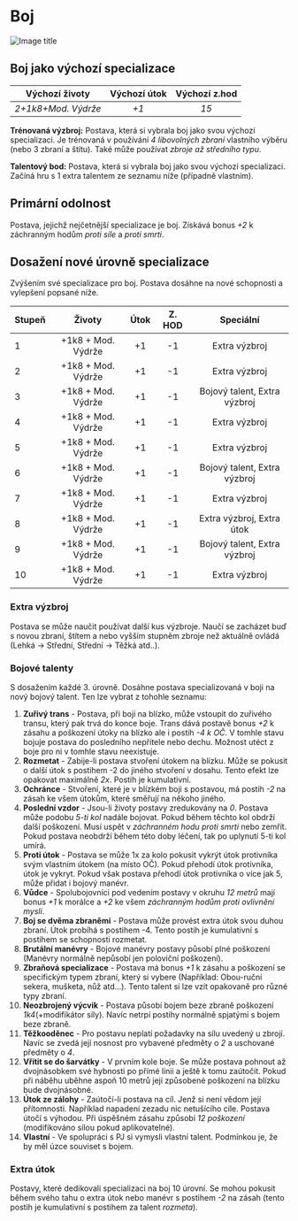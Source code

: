 # Boj

![Image title](/assets/classes/Fighter.jpeg)

## Boj jako výchozí specializace

|   Výchozí životy    | Výchozí útok | Výchozí z.hod |
| :-----------------: | :----------: | :-----------: |
| *2+1k8+Mod. Výdrže* |     *+1*     |     *15*      |

**Trénovaná výzbroj:** Postava, která si vybrala boj jako svou výchozí specializaci. Je trénovaná v používání *4 libovolných zbraní* vlastního výběru (nebo 3 zbraní a štítu). Také může používat *zbroje až středního typu*.

**Talentový bod:** Postava, která si vybrala boj jako svou výchozí specializaci. Začíná hru s 1 extra talentem ze seznamu níže (případně vlastním).

## Primární odolnost

Postava, jejichž nejčetnější specializace je boj. Získává bonus *+2* k záchranným hodům *proti síle* a *proti smrti*. 

## Dosažení nové úrovně specializace

Zvýšením své specializace pro boj. Postava dosáhne na nové schopnosti a vylepšení popsané níže.

| Stupeň |       Životy       | Útok | Z. HOD |          Speciální           |
| :----- | :----------------: | :--: | :----: | :--------------------------: |
| 1      | +1k8 + Mod. Výdrže |  +1  |   -1   |        Extra výzbroj         |
| 2      | +1k8 + Mod. Výdrže |  +1  |   -1   |        Extra výzbroj         |
| 3      | +1k8 + Mod. Výdrže |  +1  |   -1   | Bojový talent, Extra výzbroj |
| 4      | +1k8 + Mod. Výdrže |  +1  |   -1   |        Extra výzbroj         |
| 5      | +1k8 + Mod. Výdrže |  +1  |   -1   |        Extra výzbroj         |
| 6      | +1k8 + Mod. Výdrže |  +1  |   -1   | Bojový talent, Extra výzbroj |
| 7      | +1k8 + Mod. Výdrže |  +1  |   -1   |        Extra výzbroj         |
| 8      | +1k8 + Mod. Výdrže |  +1  |   -1   |  Extra výzbroj, Extra útok   |
| 9      | +1k8 + Mod. Výdrže |  +1  |   -1   | Bojový talent, Extra výzbroj |
| 10     | +1k8 + Mod. Výdrže |  +1  |   -1   |        Extra výzbroj         |

### Extra výzbroj

Postava se může naučit používat další kus výzbroje. Naučí se zacházet buď s novou zbraní, štítem a nebo vyšším stupněm zbroje než aktuálně ovládá (Lehká -> Střední, Střední -> Těžká atd..).

### Bojové talenty

S dosažením každé 3. úrovně. Dosáhne postava specializovaná v boji na nový bojový talent. Ten lze vybrat z tohohle seznamu:

1. **Zuřivý trans** - Postava, při boji na blízko, může vstoupit do zuřivého transu, který pak trvá do konce boje. Trans dává postavě bonus *+2* k zásahu a poškození útoky na blízko ale i postih *-4 k OČ*. V tomhle stavu bojuje postava do posledního nepřítele nebo dechu. Možnost utéct z boje pro ni v tomhle stavu neexistuje.
2. **Rozmetat** - Zabije-li postava stvoření útokem na blízku. Může se pokusit o další útok s postihem -2 do jiného stvoření v dosahu. Tento efekt lze opakovat maximálně *2x*. Postih je kumulativní.
3. **Ochránce** - Stvoření, které je v blízkém boji s postavou, má postih *-2* na zásah ke všem útokům, které směřují na někoho jiného.
4. **Poslední vzdor** - Jsou-li životy postavy zredukovány na *0*. Postava může podobu *5-ti kol* nadále bojovat. Pokud během těchto kol obdrží další poškození. Musí uspět v *záchranném hodu proti smrti* nebo zemřít. Pokud postava neobdrží během této doby léčení, tak po uplynutí 5-ti kol umírá.
5. **Proti útok** - Postava se může 1x za kolo pokusit vykrýt útok protivníka svým vlastním útokem (na místo OČ). Pokud přehodí útok protivníka, útok je vykryt. Pokud však postava přehodí útok protivníka o více jak 5, může přidat i bojový manévr.
6. **Vůdce** - Spolubojovníci pod vedením postavy v okruhu *12 metrů* mají bonus *+1* k morálce a *+2* ke všem *záchranným hodům proti ovlivnění mysli*. 
7. **Boj se dvěma zbraněmi** - Postava může provést extra útok svou duhou zbraní. Útok probíhá s postihem -4. Tento postih je kumulativní s postihem se schopnosti rozmetat.
8. **Brutální manévry** - Bojové manévry postavy působí plné poškození (Manévry normálně nepůsobí jen poloviční poškození).
9. **Zbraňová specializace** - Postava má bonus *+1* k zásahu a poškození se specifickým typem zbraní, který si vybere (Například: Obou-ruční sekera, mušketa, nůž atd...). Tento talent si lze vzít opakovaně pro různé typy zbraní.
10. **Neozbrojený výcvik** - Postava působí bojem beze zbraně poškození *1k4*(+modifikátor síly). Navíc netrpí postihy normálně spjatými s bojem beze zbraně.
11. **Těžkooděnec** - Pro postavu neplatí požadavky na sílu uvedený u zbrojí. Navíc se zvedá její nosnost pro vybavené předměty o *2* a uschované předměty o *4*.
12. **Vřítit se do šarvátky** - V prvním kole boje. Se může postava pohnout až dvojnásobkem své hybnosti po přímé linii a ještě k tomu zaútočit. Pokud při náběhu uběhne aspoň 10 metrů její způsobené poškození na blízku bude dvojnásobné.
13. **Útok ze zálohy** - Zaútočí-li postava na cíl. Jenž si není vědom její přítomnosti. Například napadení zezadu nic netušícího cíle. Postava útočí s výhodou. Při úspěšném zásahu způsobí *12 poškození* (modifikováno sílou pokud aplikovatelné).
14. **Vlastní** - Ve spolupráci s PJ si vymysli vlastní talent. Podmínkou je, že by měl úzce souviset s bojem.

### Extra útok

Postavy, které dedikovali specializaci na boj 10 úrovní. Se mohou pokusit během svého tahu o extra útok nebo manévr s postihem *-2* na zásah (tento postih je kumulativní s postihem za talent *rozmeta*).
